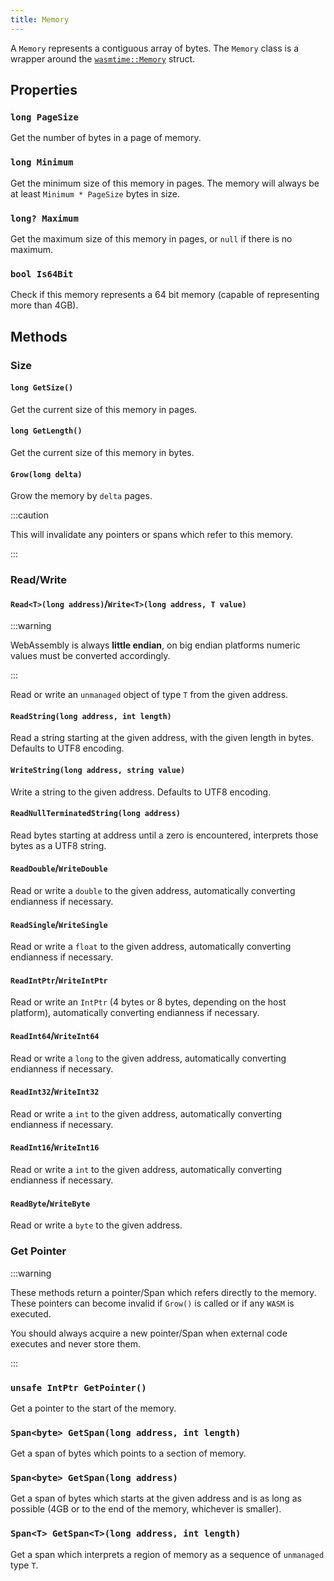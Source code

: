 ```yaml
---
title: Memory
---
```


A `Memory` represents a contiguous array of bytes. The `Memory` class is a wrapper around the [`wasmtime::Memory`](https://docs.rs/wasmtime/latest/wasmtime/struct.Memory.html) struct.

## Properties

### `long PageSize`

Get the number of bytes in a page of memory.

### `long Minimum`

Get the minimum size of this memory in pages. The memory will always be at least `Minimum * PageSize` bytes in size.

### `long? Maximum`

Get the maximum size of this memory in pages, or `null` if there is no maximum.

### `bool Is64Bit`

Check if this memory represents a 64 bit memory (capable of representing more than 4GB).

## Methods

### Size

#### `long GetSize()`

Get the current size of this memory in pages.

#### `long GetLength()`

Get the current size of this memory in bytes.

#### `Grow(long delta)`

Grow the memory by `delta` pages.

:::caution

This will invalidate any pointers or spans which refer to this memory.

:::

### Read/Write

#### `Read<T>(long address)`/`Write<T>(long address, T value)`

:::warning

WebAssembly is always **little endian**, on big endian platforms numeric values must be converted accordingly.

:::

Read or write an `unmanaged` object of type `T` from the given address.

#### `ReadString(long address, int length)`

Read a string starting at the given address, with the given length in bytes. Defaults to UTF8 encoding.

#### `WriteString(long address, string value)`

Write a string to the given address. Defaults to UTF8 encoding.

#### `ReadNullTerminatedString(long address)`

Read bytes starting at address until a zero is encountered, interprets those bytes as a UTF8 string.

#### `ReadDouble`/`WriteDouble`

Read or write a `double` to the given address, automatically converting endianness if necessary.

#### `ReadSingle`/`WriteSingle`

Read or write a `float` to the given address, automatically converting endianness if necessary.

#### `ReadIntPtr`/`WriteIntPtr`

Read or write an `IntPtr` (4 bytes or 8 bytes, depending on the host platform), automatically converting endianness if necessary.

#### `ReadInt64`/`WriteInt64`

Read or write a `long` to the given address, automatically converting endianness if necessary.

#### `ReadInt32`/`WriteInt32`

Read or write a `int` to the given address, automatically converting endianness if necessary.

#### `ReadInt16`/`WriteInt16`

Read or write a `int` to the given address, automatically converting endianness if necessary.

#### `ReadByte`/`WriteByte`

Read or write a `byte` to the given address.

### Get Pointer

:::warning

These methods return a pointer/Span which refers directly to the memory. These pointers can become invalid if `Grow()` is called or if any `WASM` is executed.

You should always acquire a new pointer/Span when external code executes and never store them.

:::

### `unsafe IntPtr GetPointer()`

Get a pointer to the start of the memory.

### `Span<byte> GetSpan(long address, int length)`

Get a span of bytes which points to a section of memory.

### `Span<byte> GetSpan(long address)`

Get a span of bytes which starts at the given address and is as long as possible (4GB or to the end of the memory, whichever is smaller).

### `Span<T> GetSpan<T>(long address, int length)`

Get a span which interprets a region of memory as a sequence of `unmanaged` type `T`.